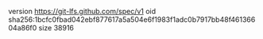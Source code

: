 version https://git-lfs.github.com/spec/v1
oid sha256:1bcfc0fbad042ebf877617a5a504e6f1983f1adc0b7917bb48f46136604a86f0
size 38916
